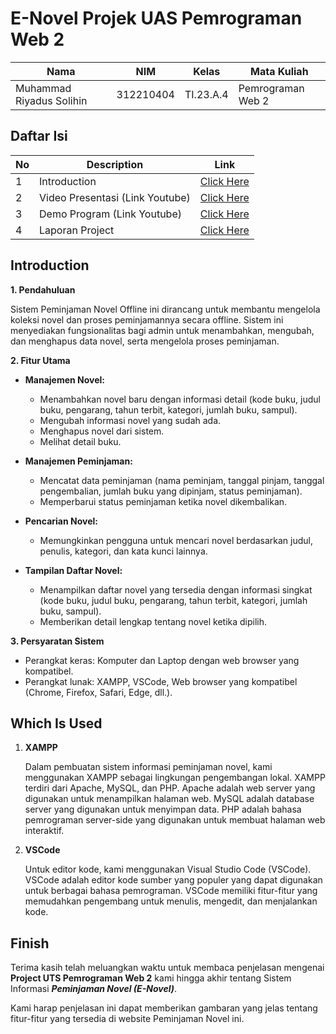 # E-Novel Projek UAS Pemrograman Web 2


| Nama                      | NIM       | Kelas     | Mata Kuliah       |
| ------------------------- | --------- | --------- | ----------------- |
| Muhammad Riyadus Solihin | 312210404 | TI.23.A.4 | Pemrograman Web 2 |

## Daftar Isi <br>

| No  | Description                 | Link                                                                                                             |
| --- | --------------------------- | ---------------------------------------------------------------------------------------------------------------- |
| 1   | Introduction                | [Click Here](#introduction)                                                                                      |
| 2   | Video Presentasi (Link Youtube)                | [Click Here](https://youtu.be/-xlVoctLRdc)                                                                                     |
| 3   | Demo Program (Link Youtube) | [Click Here](https://youtu.be/rVOU5vNex6o)                                                   |
| 4   | Laporan Project             | [Click Here](https://github.com/AnggitaRisqiNC/E-Novel/files/15246002/Laporan.Project.UTS.Pemrograman.Web.2.pdf) |

## Introduction

**1. Pendahuluan**

Sistem Peminjaman Novel Offline ini dirancang untuk membantu mengelola koleksi novel dan proses peminjamannya secara offline. Sistem ini menyediakan fungsionalitas bagi admin untuk menambahkan, mengubah, dan menghapus data novel, serta mengelola proses peminjaman.

**2. Fitur Utama**

- **Manajemen Novel:**

  - Menambahkan novel baru dengan informasi detail (kode buku, judul buku, pengarang, tahun terbit, kategori, jumlah buku, sampul).
  - Mengubah informasi novel yang sudah ada.
  - Menghapus novel dari sistem.
  - Melihat detail buku.

- **Manajemen Peminjaman:**

  - Mencatat data peminjaman (nama peminjam, tanggal pinjam, tanggal pengembalian, jumlah buku yang dipinjam, status peminjaman).
  - Memperbarui status peminjaman ketika novel dikembalikan.

- **Pencarian Novel:**

  - Memungkinkan pengguna untuk mencari novel berdasarkan judul, penulis, kategori, dan kata kunci lainnya.

- **Tampilan Daftar Novel:**
  - Menampilkan daftar novel yang tersedia dengan informasi singkat (kode buku, judul buku, pengarang, tahun terbit, kategori, jumlah buku, sampul).
  - Memberikan detail lengkap tentang novel ketika dipilih.

**3. Persyaratan Sistem**

- Perangkat keras: Komputer dan Laptop dengan web browser yang kompatibel.
- Perangkat lunak: XAMPP, VSCode, Web browser yang kompatibel (Chrome, Firefox, Safari, Edge, dll.).

## Which Is Used

1. **XAMPP**

   Dalam pembuatan sistem informasi peminjaman novel, kami menggunakan XAMPP sebagai lingkungan pengembangan lokal. XAMPP terdiri dari Apache, MySQL, dan PHP. Apache adalah web server yang digunakan untuk menampilkan halaman web. MySQL adalah database server yang digunakan untuk menyimpan data. PHP adalah bahasa pemrograman server-side yang digunakan untuk membuat halaman web interaktif.

2. **VSCode**

   Untuk editor kode, kami menggunakan Visual Studio Code (VSCode). VSCode adalah editor kode sumber yang populer yang dapat digunakan untuk berbagai bahasa pemrograman. VSCode memiliki fitur-fitur yang memudahkan pengembang untuk menulis, mengedit, dan menjalankan kode.

## Finish

Terima kasih telah meluangkan waktu untuk membaca penjelasan mengenai **Project UTS Pemrograman Web 2** kami hingga akhir tentang Sistem Informasi **_Peminjaman Novel (E-Novel)_**.

Kami harap penjelasan ini dapat memberikan gambaran yang jelas tentang fitur-fitur yang tersedia di website Peminjaman Novel ini.
